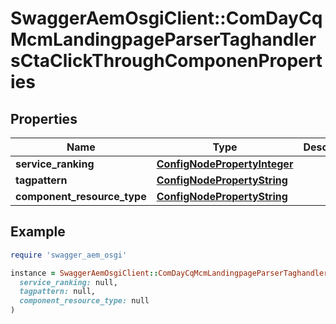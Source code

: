 # SwaggerAemOsgiClient::ComDayCqMcmLandingpageParserTaghandlersCtaClickThroughComponenProperties

## Properties

| Name | Type | Description | Notes |
| ---- | ---- | ----------- | ----- |
| **service_ranking** | [**ConfigNodePropertyInteger**](ConfigNodePropertyInteger.md) |  | [optional] |
| **tagpattern** | [**ConfigNodePropertyString**](ConfigNodePropertyString.md) |  | [optional] |
| **component_resource_type** | [**ConfigNodePropertyString**](ConfigNodePropertyString.md) |  | [optional] |

## Example

```ruby
require 'swagger_aem_osgi'

instance = SwaggerAemOsgiClient::ComDayCqMcmLandingpageParserTaghandlersCtaClickThroughComponenProperties.new(
  service_ranking: null,
  tagpattern: null,
  component_resource_type: null
)
```

